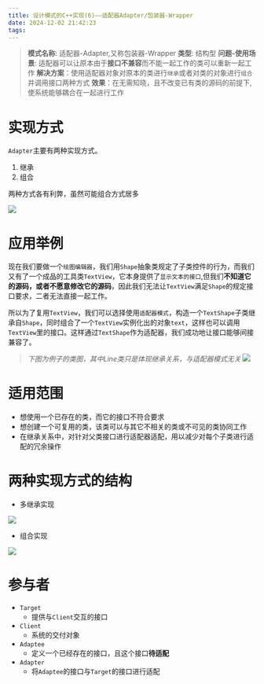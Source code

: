 ```yaml
---
title: 设计模式的C++实现(6)——适配器Adapter/包装器-Wrapper
date: 2024-12-02 21:42:23
tags:
---
```


> **模式名称**: 适配器-Adapter,又称包装器-Wrapper
> **类型**: 结构型
> **问题-使用场景**: 适配器可以让原本由于**接口不兼容**而不能一起工作的类可以重新一起工作
> **解决方案**：使用适配器对象对原本的类进行`继承`或者对类的对象进行`组合`并调用接口两种方式
> **效果**：在无需知晓，且不改变已有类的源码的前提下,使系统能够耦合在一起进行工作

# 实现方式
`Adapter`主要有两种实现方式。

1. 继承
2. 组合

两种方式各有利弊，虽然可能组合方式居多

![](https://picbed0521.oss-cn-shanghai.aliyuncs.com/blogpic/202412030918949.webp)

# 应用举例
现在我们要做一个`绘图编辑器`，我们用`Shape`抽象类规定了子类控件的行为，而我们又有了一个成品的工具类`TextView`，它本身提供了`显示文本的接口`,但我们**不知道它的源码，或者不愿意修改它的源码**，因此我们无法让`TextView`满足`Shape`的规定接口要求，二者无法直接一起工作。

所以为了复用`TextView`，我们可以选择使用`适配器模式`，构造一个`TextShape`子类继承自`Shape`，同时组合了一个`TextView`实例化出的对象`text`，这样也可以调用`TextView`里的接口。这样通过`TextShape`作为适配器，我们成功地让接口能够间接兼容了。

> *下图为例子的类图，其中Line类只是体现继承关系，与适配器模式无关*
![](https://picbed0521.oss-cn-shanghai.aliyuncs.com/blogpic/202412030842396.webp)

# 适用范围
+ 想使用一个已存在的类，而它的接口不符合要求
+ 想创建一个可复用的类，该类可以与其它不相关的类或不可见的类协同工作
+ 在继承关系中，对针对父类接口进行适配器适配，用以减少对每个子类进行适配的冗余操作

# 两种实现方式的结构

+ 多继承实现

![](https://picbed0521.oss-cn-shanghai.aliyuncs.com/blogpic/202412031003984.webp)

+ 组合实现

![](https://picbed0521.oss-cn-shanghai.aliyuncs.com/blogpic/202412031015008.webp)

# 参与者
+ `Target`
  + 提供与`Client`交互的接口
+ `Client`
  + 系统的交付对象
+ `Adaptee`
  + 定义一个已经存在的接口，且这个接口**待适配**
+ `Adapter`
  + 将`Adaptee`的接口与`Target`的接口进行适配